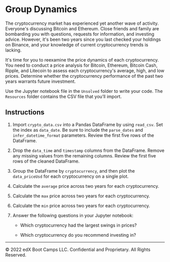 # Group Dynamics

The cryptocurrency market has experienced yet another wave of activity. Everyone's discussing Bitcoin and Ethereum. Close friends and family are bombarding you with questions, requests for information, and investing advice. However, it's been two years since you last checked your holdings on Binance, and your knowledge of current cryptocurrency trends is lacking.

It's time for you to reexamine the price dynamics of each cryptocurrency. You need to conduct a price analysis for Bitcoin, Ethereum, Bitcoin Cash, Ripple, and Litecoin to assess each cryptocurrency's average, high, and low prices. Determine whether the cryptocurrency performance of the past two years warrants future investment.

Use the Jupyter notebook file in the `Unsolved` folder to write your code. The `Resources` folder contains the CSV file that you’ll import.

## Instructions

1. Import `crypto_data.csv` into a Pandas DataFrame by using `read_csv`. Set the index as `data_date`. Be sure to include the `parse_dates` and `infer_datetime_format` parameters. Review the first five rows of the DataFrame.

2. Drop the `data_time` and `timestamp` columns from the DataFrame. Remove any missing values from the remaining columns. Review the first five rows of the cleaned DataFrame.

3. Group the DataFrame by `cryptocurrency`, and then plot the `data_priceUsd` for each cryptocurrency on a single plot.

4. Calculate the `average` price across two years for each cryptocurrency.

5. Calculate the `max` price across two years for each cryptocurrency.

6. Calculate the `min` price across two years for each cryptocurrency.

7. Answer the following questions in your Jupyter notebook:

    * Which cryptocurrency had the largest swings in prices?

    * Which cryptocurrency do you recommend investing in?

---
© 2022 edX Boot Camps LLC. Confidential and Proprietary. All Rights Reserved.
